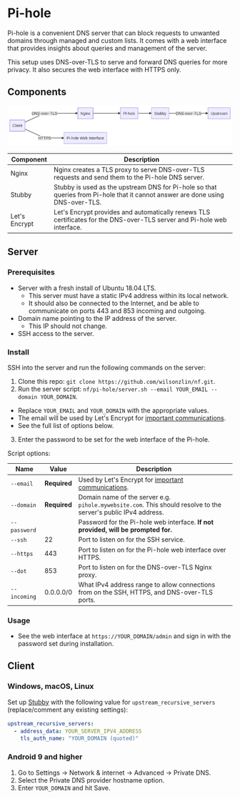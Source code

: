 # Pi-hole

Pi-hole is a convenient DNS server that can block requests to unwanted domains through managed and custom lists. It comes with a web interface that provides insights about queries and management of the server.

This setup uses DNS-over-TLS to serve and forward DNS queries for more privacy. It also secures the web interface with HTTPS only.

## Components

![Diagram of the components](./system.png)

|Component|Description|
|---|---|
|Nginx|Nginx creates a TLS proxy to serve DNS-over-TLS requests and send them to the Pi-hole DNS server.|
|Stubby|Stubby is used as the upstream DNS for Pi-hole so that queries from Pi-hole that it cannot answer are done using DNS-over-TLS.|
|Let's Encrypt|Let's Encrypt provides and automatically renews TLS certificates for the DNS-over-TLS server and Pi-hole web interface.|

## Server

### Prerequisites

- Server with a fresh install of Ubuntu 18.04 LTS.
  - This server must have a static IPv4 address within its local network.
  - It should also be connected to the Internet, and be able to communicate on ports 443 and 853 incoming and outgoing.
- Domain name pointing to the IP address of the server.
  - This IP should not change.
- SSH access to the server.

### Install

SSH into the server and run the following commands on the server:

1. Clone this repo: `git clone https://github.com/wilsonzlin/nf.git`.
2. Run the server script: `nf/pi-hole/server.sh --email YOUR_EMAIL --domain YOUR_DOMAIN`.
  - Replace `YOUR_EMAIL` and `YOUR_DOMAIN` with the appropriate values.
  - The email will be used by Let's Encrypt for [important communications](https://letsencrypt.org/docs/expiration-emails/).
  - See the full list of options below.
3. Enter the password to be set for the web interface of the Pi-hole.

Script options:

|Name|Value|Description|
|---|---|---|
|`--email`|**Required**|Used by Let's Encrypt for [important communications](https://letsencrypt.org/docs/expiration-emails/).|
|`--domain`|**Required**|Domain name of the server e.g. `pihole.mywebsite.com`. This should resolve to the server's public IPv4 address.|
|`--password`||Password for the Pi-hole web interface. **If not provided, will be prompted for.**|
|`--ssh`|22|Port to listen on for the SSH service.|
|`--https`|443|Port to listen on for the Pi-hole web interface over HTTPS.|
|`--dot`|853|Port to listen on for the DNS-over-TLS Nginx proxy.|
|`--incoming`|0.0.0.0/0|What IPv4 address range to allow connections from on the SSH, HTTPS, and DNS-over-TLS ports.|

### Usage

- See the web interface at `https://YOUR_DOMAIN/admin` and sign in with the password set during installation.

## Client

### Windows, macOS, Linux

Set up [Stubby](https://dnsprivacy.org/wiki/display/DP/DNS+Privacy+Daemon+-+Stubby) with the following value for `upstream_recursive_servers` (replace/comment any existing settings):

```yaml
upstream_recursive_servers:
  - address_data: YOUR_SERVER_IPV4_ADDRESS
    tls_auth_name: "YOUR_DOMAIN (quoted)"
```

### Android 9 and higher

1. Go to Settings → Network & internet → Advanced → Private DNS.
1. Select the Private DNS provider hostname option.
1. Enter `YOUR_DOMAIN` and hit Save.
